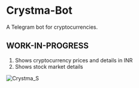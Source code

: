 # Crystma-Bot

A Telegram bot for cryptocurrencies.

## WORK-IN-PROGRESS
1) Shows cryptocurrency prices and details in INR
2) Shows stock market details

![Crystma_S](https://user-images.githubusercontent.com/36669435/62838373-b9d05580-bc98-11e9-8131-db5caaf97949.png)
